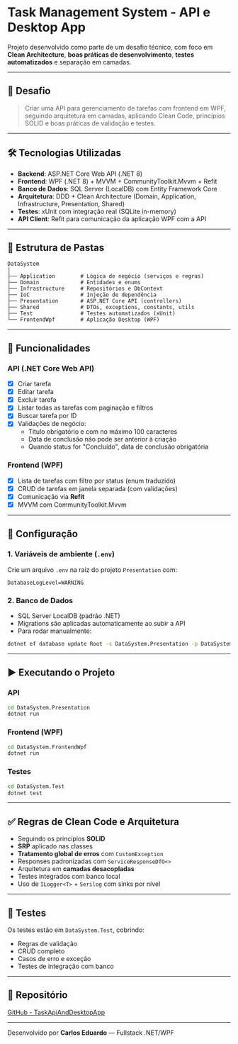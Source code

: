 
# Task Management System - API e Desktop App

Projeto desenvolvido como parte de um desafio técnico, com foco em **Clean Architecture**, **boas práticas de desenvolvimento**, **testes automatizados** e separação em camadas.

---

## 🧠 Desafio

> Criar uma API para gerenciamento de tarefas com frontend em WPF, seguindo arquitetura em camadas, aplicando Clean Code, princípios SOLID e boas práticas de validação e testes.

---

## 🛠️ Tecnologias Utilizadas

- **Backend**: ASP.NET Core Web API (.NET 8)
- **Frontend**: WPF (.NET 8) + MVVM + CommunityToolkit.Mvvm + Refit
- **Banco de Dados**: SQL Server (LocalDB) com Entity Framework Core
- **Arquitetura**: DDD + Clean Architecture (Domain, Application, Infrastructure, Presentation, Shared)
- **Testes**: xUnit com integração real (SQLite in-memory)
- **API Client**: Refit para comunicação da aplicação WPF com a API

---

## 📁 Estrutura de Pastas

```
DataSystem
│
├── Application        # Lógica de negócio (serviços e regras)
├── Domain             # Entidades e enums
├── Infrastructure     # Repositórios e DbContext
├── IoC                # Injeção de dependência
├── Presentation       # ASP.NET Core API (controllers)
├── Shared             # DTOs, exceptions, constants, utils
├── Test               # Testes automatizados (xUnit)
└── FrontendWpf        # Aplicação Desktop (WPF)
```

---

## 🧪 Funcionalidades

### API (.NET Core Web API)

- [x] Criar tarefa
- [x] Editar tarefa
- [x] Excluir tarefa
- [x] Listar todas as tarefas com paginação e filtros
- [x] Buscar tarefa por ID
- [x] Validações de negócio:
  - Título obrigatório e com no máximo 100 caracteres
  - Data de conclusão não pode ser anterior à criação
  - Quando status for "Concluído", data de conclusão obrigatória

### Frontend (WPF)

- [x] Lista de tarefas com filtro por status (enum traduzido)
- [x] CRUD de tarefas em janela separada (com validações)
- [x] Comunicação via **Refit**
- [x] MVVM com CommunityToolkit.Mvvm

---

## 🔧 Configuração

### 1. Variáveis de ambiente (`.env`)

Crie um arquivo `.env` na raiz do projeto `Presentation` com:

```
DatabaseLogLevel=WARNING
```

### 2. Banco de Dados

- SQL Server LocalDB (padrão .NET)
- Migrations são aplicadas automaticamente ao subir a API
- Para rodar manualmente:

```bash
dotnet ef database update Root -s DataSystem.Presentation -p DataSystem.Infrastructure
```

---

## ▶️ Executando o Projeto

### API

```bash
cd DataSystem.Presentation
dotnet run
```

### Frontend (WPF)

```bash
cd DataSystem.FrontendWpf
dotnet run
```

### Testes

```bash
cd DataSystem.Test
dotnet test
```

---

## ✅ Regras de Clean Code e Arquitetura

- Seguindo os princípios **SOLID**
- **SRP** aplicado nas classes
- **Tratamento global de erros** com `CustomException`
- Responses padronizadas com `ServiceResponseDTO<>`
- Arquitetura em **camadas desacopladas**
- Testes integrados com banco local
- Uso de `ILogger<T>` + `Serilog` com sinks por nível

---

## 🧪 Testes

Os testes estão em `DataSystem.Test`, cobrindo:

- Regras de validação
- CRUD completo
- Casos de erro e exceção
- Testes de integração com banco

---


## 🔗 Repositório

[GitHub - TaskApiAndDesktopApp](https://github.com/carlosedbat/TaskApiAndDesktopApp)

---

Desenvolvido por **Carlos Eduardo** — Fullstack .NET/WPF
